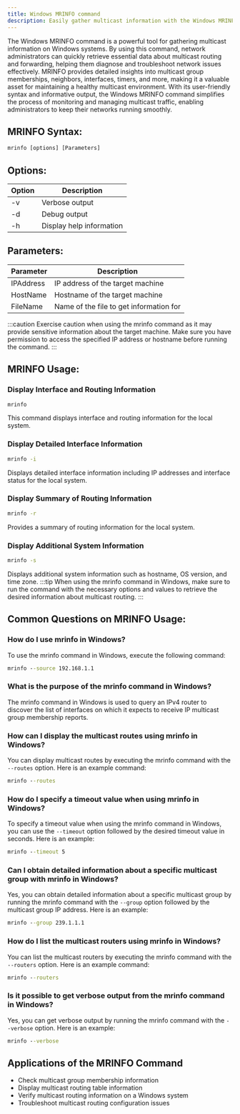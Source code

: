 ```yaml
---
title: Windows MRINFO command
description: Easily gather multicast information with the Windows MRINFO command. Learn how to use this command efficiently for network troubleshooting.
---
```


The Windows MRINFO command is a powerful tool for gathering multicast information on Windows systems. By using this command, network administrators can quickly retrieve essential data about multicast routing and forwarding, helping them diagnose and troubleshoot network issues effectively. MRINFO provides detailed insights into multicast group memberships, neighbors, interfaces, timers, and more, making it a valuable asset for maintaining a healthy multicast environment. With its user-friendly syntax and informative output, the Windows MRINFO command simplifies the process of monitoring and managing multicast traffic, enabling administrators to keep their networks running smoothly.

## MRINFO Syntax:
```cmd
mrinfo [options] [Parameters]
```
## Options:
| Option | Description                     |
|--------|---------------------------------|
| -v     | Verbose output                  |
| -d     | Debug output                    |
| -h     | Display help information         |

## Parameters:
| Parameter   | Description                             |
|-------------|-----------------------------------------|
| IPAddress   | IP address of the target machine        |
| HostName    | Hostname of the target machine          |
| FileName    | Name of the file to get information for  |

:::caution
Exercise caution when using the mrinfo command as it may provide sensitive information about the target machine. Make sure you have permission to access the specified IP address or hostname before running the command.
:::
## MRINFO Usage:
### Display Interface and Routing Information
```cmd
mrinfo
```
This command displays interface and routing information for the local system.

### Display Detailed Interface Information
```cmd
mrinfo -i
```
Displays detailed interface information including IP addresses and interface status for the local system.

### Display Summary of Routing Information
```cmd
mrinfo -r
```
Provides a summary of routing information for the local system.

### Display Additional System Information
```cmd
mrinfo -s
```
Displays additional system information such as hostname, OS version, and time zone.
:::tip
When using the mrinfo command in Windows, make sure to run the command with the necessary options and values to retrieve the desired information about multicast routing.
:::

## Common Questions on MRINFO Usage:

### How do I use mrinfo in Windows?
To use the mrinfo command in Windows, execute the following command:
```cmd
mrinfo --source 192.168.1.1
```

### What is the purpose of the mrinfo command in Windows?
The mrinfo command in Windows is used to query an IPv4 router to discover the list of interfaces on which it expects to receive IP multicast group membership reports.

### How can I display the multicast routes using mrinfo in Windows?
You can display multicast routes by executing the mrinfo command with the `--routes` option. Here is an example command:
```cmd
mrinfo --routes
```

### How do I specify a timeout value when using mrinfo in Windows?
To specify a timeout value when using the mrinfo command in Windows, you can use the `--timeout` option followed by the desired timeout value in seconds. Here is an example:
```cmd
mrinfo --timeout 5
```

### Can I obtain detailed information about a specific multicast group with mrinfo in Windows?
Yes, you can obtain detailed information about a specific multicast group by running the mrinfo command with the `--group` option followed by the multicast group IP address. Here is an example:
```cmd
mrinfo --group 239.1.1.1
```

### How do I list the multicast routers using mrinfo in Windows?
You can list the multicast routers by executing the mrinfo command with the `--routers` option. Here is an example command:
```cmd
mrinfo --routers
```

### Is it possible to get verbose output from the mrinfo command in Windows?
Yes, you can get verbose output by running the mrinfo command with the `--verbose` option. Here is an example:
```cmd
mrinfo --verbose
```

## Applications of the MRINFO Command
- Check multicast group membership information
- Display multicast routing table information
- Verify multicast routing information on a Windows system
- Troubleshoot multicast routing configuration issues